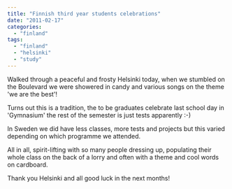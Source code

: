 ```yaml
---
title: "Finnish third year students celebrations"
date: "2011-02-17"
categories: 
  - "finland"
tags: 
  - "finland"
  - "helsinki"
  - "study"
---
```


Walked through a peaceful and frosty Helsinki today, when we stumbled on the Boulevard we were showered in candy and various songs on the theme 'we are the best'!

Turns out this is a tradition, the to be graduates celebrate last school day in 'Gymnasium' the rest of the semester is just tests apparently :-)

In Sweden we did have less classes, more tests and projects but this varied depending on which programme we attended.

All in all, spirit-lifting with so many people dressing up, populating their whole class on the back of a lorry and often with a theme and cool words on cardboard.

Thank you Helsinki and all good luck in the next months!

